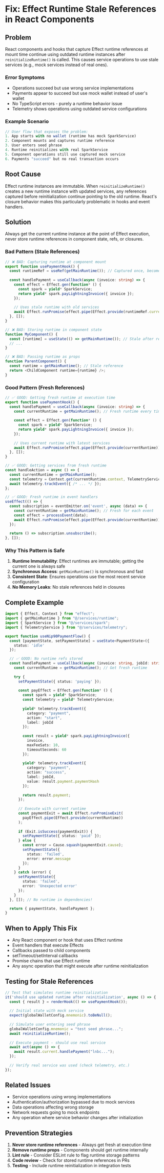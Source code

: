 # Fix: Effect Runtime Stale References in React Components

## Problem
React components and hooks that capture Effect runtime references at mount time continue using outdated runtime instances after `reinitializeRuntime()` is called. This causes service operations to use stale services (e.g., mock services instead of real ones).

### Error Symptoms
- Operations succeed but use wrong service implementations
- Payments appear to succeed but use mock wallet instead of user's wallet
- No TypeScript errors - purely a runtime behavior issue
- Telemetry shows operations using outdated service configurations

### Example Scenario
```typescript
// User flow that exposes the problem:
1. App starts with no wallet (runtime has mock SparkService)
2. Component mounts and captures runtime reference
3. User enters seed phrase
4. Runtime reinitializes with real SparkService
5. Component operations still use captured mock service
6. Payments "succeed" but no real transaction occurs
```

## Root Cause
Effect runtime instances are immutable. When `reinitializeRuntime()` creates a new runtime instance with updated services, any references captured before reinitialization continue pointing to the old runtime. React's closure behavior makes this particularly problematic in hooks and event handlers.

## Solution
Always get the current runtime instance at the point of Effect execution, never store runtime references in component state, refs, or closures.

### Bad Pattern (Stale References)
```typescript
// ❌ BAD: Capturing runtime at component mount
export function usePaymentHook() {
  const runtimeRef = useRef(getMainRuntime()); // Captured once, becomes stale
  
  const handlePayment = useCallback(async (invoice: string) => {
    const effect = Effect.gen(function* () {
      const spark = yield* SparkService;
      return yield* spark.payLightningInvoice({ invoice });
    });
    
    // Uses stale runtime with old services
    await Effect.runPromise(effect.pipe(Effect.provide(runtimeRef.current)));
  }, []);
}

// ❌ BAD: Storing runtime in component state
function MyComponent() {
  const [runtime] = useState(() => getMainRuntime()); // Stale after reinit
  // ...
}

// ❌ BAD: Passing runtime as props
function ParentComponent() {
  const runtime = getMainRuntime(); // Stale reference
  return <ChildComponent runtime={runtime} />;
}
```

### Good Pattern (Fresh References)
```typescript
// ✅ GOOD: Getting fresh runtime at execution time
export function usePaymentHook() {
  const handlePayment = useCallback(async (invoice: string) => {
    const currentRuntime = getMainRuntime(); // Fresh runtime every time
    
    const effect = Effect.gen(function* () {
      const spark = yield* SparkService;
      return yield* spark.payLightningInvoice({ invoice });
    });
    
    // Uses current runtime with latest services
    await Effect.runPromise(effect.pipe(Effect.provide(currentRuntime)));
  }, []);
}

// ✅ GOOD: Getting services from fresh runtime
const handleAction = async () => {
  const currentRuntime = getMainRuntime();
  const telemetry = Context.get(currentRuntime.context, TelemetryService);
  await telemetry.trackEvent({ /* ... */ });
};

// ✅ GOOD: Fresh runtime in event handlers
useEffect(() => {
  const subscription = eventEmitter.on('event', async (data) => {
    const currentRuntime = getMainRuntime(); // Fresh for each event
    const effect = processEvent(data);
    await Effect.runPromise(effect.pipe(Effect.provide(currentRuntime)));
  });
  
  return () => subscription.unsubscribe();
}, []);
```

### Why This Pattern is Safe
1. **Runtime Immutability**: Effect runtimes are immutable; getting the current one is always safe
2. **Synchronous Access**: `getMainRuntime()` is synchronous and fast
3. **Consistent State**: Ensures operations use the most recent service configuration
4. **No Memory Leaks**: No stale references held in closures

## Complete Example
```typescript
import { Effect, Context } from "effect";
import { getMainRuntime } from "@/services/runtime";
import { SparkService } from "@/services/spark";
import { TelemetryService } from "@/services/telemetry";

export function useNip90PaymentFlow() {
  const [paymentState, setPaymentState] = useState<PaymentState>({
    status: 'idle'
  });

  // ✅ GOOD: No runtime refs stored
  const handlePayment = useCallback(async (invoice: string, jobId: string) => {
    const currentRuntime = getMainRuntime(); // Get fresh runtime
    
    try {
      setPaymentState({ status: 'paying' });
      
      const payEffect = Effect.gen(function* () {
        const spark = yield* SparkService;
        const telemetry = yield* TelemetryService;
        
        yield* telemetry.trackEvent({
          category: "payment",
          action: "start",
          label: jobId
        });
        
        const result = yield* spark.payLightningInvoice({
          invoice,
          maxFeeSats: 10,
          timeoutSeconds: 60
        });
        
        yield* telemetry.trackEvent({
          category: "payment",
          action: "success",
          label: jobId,
          value: result.payment.paymentHash
        });
        
        return result.payment;
      });
      
      // Execute with current runtime
      const paymentExit = await Effect.runPromiseExit(
        payEffect.pipe(Effect.provide(currentRuntime))
      );
      
      if (Exit.isSuccess(paymentExit)) {
        setPaymentState({ status: 'paid' });
      } else {
        const error = Cause.squash(paymentExit.cause);
        setPaymentState({ 
          status: 'failed',
          error: error.message 
        });
      }
    } catch (error) {
      setPaymentState({ 
        status: 'failed',
        error: 'Unexpected error' 
      });
    }
  }, []); // No runtime in dependencies!

  return { paymentState, handlePayment };
}
```

## When to Apply This Fix
- Any React component or hook that uses Effect runtime
- Event handlers that execute Effects
- Callbacks passed to child components
- setTimeout/setInterval callbacks
- Promise chains that use Effect runtime
- Any async operation that might execute after runtime reinitialization

## Testing for Stale References
```typescript
// Test that simulates runtime reinitialization
it('should use updated runtime after reinitialization', async () => {
  const { result } = renderHook(() => usePaymentHook());
  
  // Initial state with mock service
  expect(globalWalletConfig.mnemonic).toBeNull();
  
  // Simulate user entering seed phrase
  globalWalletConfig.mnemonic = "test seed phrase...";
  await reinitializeRuntime();
  
  // Execute payment - should use real service
  await act(async () => {
    await result.current.handlePayment("lnbc...");
  });
  
  // Verify real service was used (check telemetry, etc.)
});
```

## Related Issues
- Service operations using wrong implementations
- Authentication/authorization bypassed due to mock services
- Data operations affecting wrong storage
- Network requests going to mock endpoints
- Any operation where service behavior changes after initialization

## Prevention Strategies
1. **Never store runtime references** - Always get fresh at execution time
2. **Remove runtime props** - Components should get runtime internally
3. **Lint rule** - Consider ESLint rule to flag runtime storage patterns
4. **Code review** - Check for stored runtime references in PRs
5. **Testing** - Include runtime reinitialization in integration tests